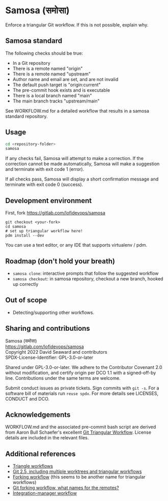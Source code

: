 # Samosa (समोसा)

Enforce a triangular Git workflow. If this is not possible, explain why.

## Samosa standard

The following checks should be true:

 * In a Git repository
 * There is a remote named "origin"
 * There is a remote named "upstream"
 * Author name and email are set, and are not invalid
 * The default push target is "origin:current"
 * The pre-commit hook exists and is executable
 * There is a local branch named "main"
 * The main branch tracks "upstream/main"

See WORKFLOW.md for a detailed workflow that results in a samosa standard
repository.

## Usage

```bash
cd <repository-folder>
samosa
```

If any checks fail, Samosa will attempt to make a correction. If the
correction cannot be made automatically, Samosa will make a suggestion
and terminate with exit code 1 (error).

If all checks pass, Samosa will display a short confirmation message
and terminate with exit code 0 (success).

## Development environment

First, fork https://gitlab.com/lofidevops/samosa

```
git checkout <your-fork>
cd samosa
# set up triangular workflow here!
pdm install --dev
```

You can use a text editor, or any IDE that supports virtualenv / pdm.

## Roadmap (don't hold your breath)

 * `samosa clone`: interactive prompts that follow the suggested workflow
 * `samosa checkout`: in samosa repository, checkout a new branch, hooked up correctly

## Out of scope

 * Detecting/supporting other workflows.

## Sharing and contributions

Samosa (समोसा) \
https://gitlab.com/lofidevops/samosa \
Copyright 2022 David Seaward and contributors \
SPDX-License-Identifier: GPL-3.0-or-later

Shared under GPL-3.0-or-later. We adhere to the Contributor Covenant
2.0 without modification, and certify origin per DCO 1.1 with a
signed-off-by line. Contributions under the same terms are welcome.

Submit conduct issues as private tickets. Sign commits with `git -s`.
For a software bill of materials run `reuse spdx`. For more details
see LICENSES, CONDUCT and DCO.

## Acknowledgements

WORKFLOW.md and the associated pre-commit bash script are derived from Aaron
Bull Schaefer's excellent
[Git Triangular Workflow](https://gist.github.com/elasticdog/164fe1bb75ad645abd30d545382a1542).
License details are included in the relevant files.

## Additional references

 * [Triangle workflows](https://gist.github.com/anjohnson/8994c95ab2a06f7d2339)
 * [Git 2.5, including multiple worktrees and triangular workflows](https://github.blog/2015-07-29-git-2-5-including-multiple-worktrees-and-triangular-workflows/)
 * [Forking workflow](https://www.atlassian.com/git/tutorials/comparing-workflows/forking-workflow) (this seems to be
   another name for triangular workflows)
 * [Git forking workflow, what names for the remotes?](https://stackoverflow.com/q/38965156/236081)
 * [Integration-manager workflow](https://git-scm.com/book/tl/v2/Distributed-Git-Distributed-Workflows#_integration_manager)
